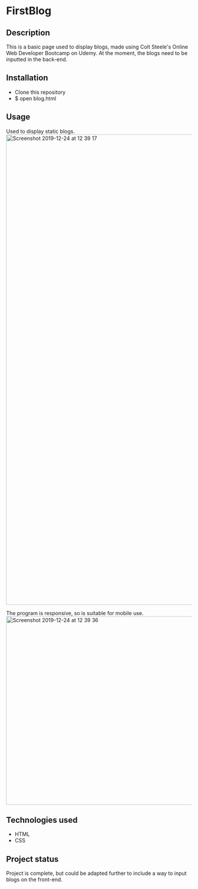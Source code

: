 # FirstBlog

## Description
This is a basic page used to display blogs, made using Colt Steele's Online Web Developer Bootcamp on Udemy. At the moment, the blogs need to be inputted in the back-end. 

## Installation
- Clone this repository
- $ open blog.html

## Usage

Used to display static blogs.
<img width="1275" alt="Screenshot 2019-12-24 at 12 39 17" src="https://user-images.githubusercontent.com/53044792/71413617-ecc52580-264a-11ea-8091-64480facd892.png">

The program is responsive, so is suitable for mobile use.  
<img width="511" alt="Screenshot 2019-12-24 at 12 39 36" src="https://user-images.githubusercontent.com/53044792/71413637-04041300-264b-11ea-87e9-7585bf176326.png">

## Technologies used
- HTML
- CSS

## Project status
Project is complete, but could be adapted further to include a way to input blogs on the front-end.
